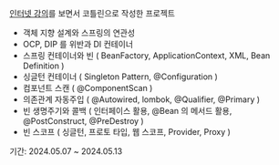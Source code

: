 [인터넷 강의](https://www.inflearn.com/course/%EC%8A%A4%ED%94%84%EB%A7%81-%ED%95%B5%EC%8B%AC-%EC%9B%90%EB%A6%AC-%EA%B8%B0%EB%B3%B8%ED%8E%B8/dashboard)를 보면서 코틀린으로 작성한 프로젝트
- 객체 지향 설계와 스프링의 연관성
- OCP, DIP 를 위반과 DI 컨테이너
- 스프링 컨테이너와 빈 ( BeanFactory, ApplicationContext, XML, Bean Definition ) 
- 싱글턴 컨테이너 ( Singleton Pattern, @Configuration )
- 컴포넌트 스캔 ( @ComponentScan )
- 의존관계 자동주입 ( @Autowired, lombok, @Qualifier, @Primary )
- 빈 생명주기와 콜백 ( 인터페이스 활용, @Bean 의 메서드 활용, @PostConstruct, @PreDestroy )
- 빈 스코프 ( 싱글턴, 프로토 타입, 웹 스코프, Provider, Proxy )

기간: 2024.05.07 ~ 2024.05.13
